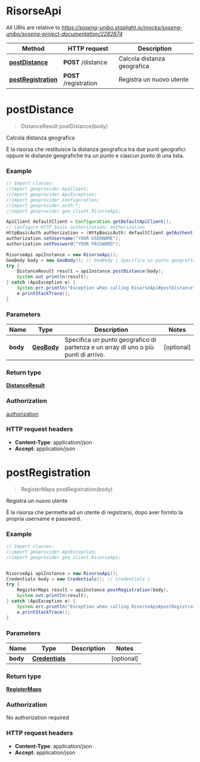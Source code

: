 # RisorseApi

All URIs are relative to *https://soseng-unibo.stoplight.io/mocks/soseng-unibo/soseng-project-documentation/2282674*

Method | HTTP request | Description
------------- | ------------- | -------------
[**postDistance**](RisorseApi.md#postDistance) | **POST** /distance | Calcola distanza geografica
[**postRegistration**](RisorseApi.md#postRegistration) | **POST** /registration | Registra un nuovo utente

<a name="postDistance"></a>
# **postDistance**
> DistanceResult postDistance(body)

Calcola distanza geografica

È la risorsa che restituisce la distanza geografica tra due punti geografici oppure le distanze geografiche tra un punto e ciascun punto di una lista.

### Example
```java
// Import classes:
//import geoprovider.ApiClient;
//import geoprovider.ApiException;
//import geoprovider.Configuration;
//import geoprovider.auth.*;
//import geoprovider.geo_client.RisorseApi;

ApiClient defaultClient = Configuration.getDefaultApiClient();
// Configure HTTP basic authorization: authorization
HttpBasicAuth authorization = (HttpBasicAuth) defaultClient.getAuthentication("authorization");
authorization.setUsername("YOUR USERNAME");
authorization.setPassword("YOUR PASSWORD");

RisorseApi apiInstance = new RisorseApi();
GeoBody body = new GeoBody(); // GeoBody | Specifica un punto geografico di partenza e un array di uno o più punti di arrivo.
try {
    DistanceResult result = apiInstance.postDistance(body);
    System.out.println(result);
} catch (ApiException e) {
    System.err.println("Exception when calling RisorseApi#postDistance");
    e.printStackTrace();
}
```

### Parameters

Name | Type | Description  | Notes
------------- | ------------- | ------------- | -------------
 **body** | [**GeoBody**](GeoBody.md)| Specifica un punto geografico di partenza e un array di uno o più punti di arrivo. | [optional]

### Return type

[**DistanceResult**](DistanceResult.md)

### Authorization

[authorization](../README.md#authorization)

### HTTP request headers

 - **Content-Type**: application/json
 - **Accept**: application/json

<a name="postRegistration"></a>
# **postRegistration**
> RegisterMaps postRegistration(body)

Registra un nuovo utente

È la risorsa che permette ad un utente di registrarsi, dopo aver fornito la propria username e password.

### Example
```java
// Import classes:
//import geoprovider.ApiException;
//import geoprovider.geo_client.RisorseApi;


RisorseApi apiInstance = new RisorseApi();
Credentials body = new Credentials(); // Credentials | 
try {
    RegisterMaps result = apiInstance.postRegistration(body);
    System.out.println(result);
} catch (ApiException e) {
    System.err.println("Exception when calling RisorseApi#postRegistration");
    e.printStackTrace();
}
```

### Parameters

Name | Type | Description  | Notes
------------- | ------------- | ------------- | -------------
 **body** | [**Credentials**](Credentials.md)|  | [optional]

### Return type

[**RegisterMaps**](RegisterMaps.md)

### Authorization

No authorization required

### HTTP request headers

 - **Content-Type**: application/json
 - **Accept**: application/json

